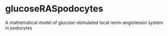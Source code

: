 # glucoseRASpodocytes
A mathematical model of glucose-stimulated local renin-angiotensin system in podocytes
